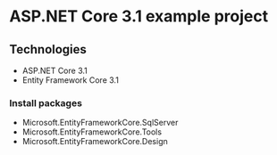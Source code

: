 # ASP.NET Core 3.1 example project
## Technologies
- ASP.NET Core 3.1
- Entity Framework Core 3.1
### Install packages
- Microsoft.EntityFrameworkCore.SqlServer
- Microsoft.EntityFrameworkCore.Tools
- Microsoft.EntityFrameworkCore.Design

